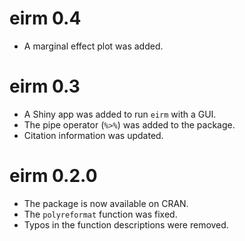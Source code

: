 # eirm 0.4

- A marginal effect plot was added. 

# eirm 0.3

- A Shiny app was added to run `eirm` with a GUI.
- The pipe operator (`%>%`) was added to the package. 
- Citation information was updated.

# eirm 0.2.0

- The package is now available on CRAN.
- The `polyreformat` function was fixed.
- Typos in the function descriptions were removed.
